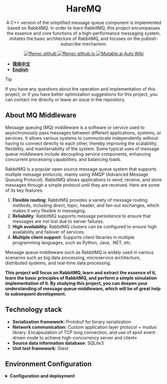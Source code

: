 <div align="center">

# HareMQ

A C++ version of the simplified message queue component is implemented based on RabbitMQ. In order to learn RabbitMQ, this project encompasses the essence and core functions of a high-performance messaging system, imitates the basic architecture of RabbitMQ, and focuses on the publish-subscribe mechanism.

<a href="https://github.com/ffengc">
    <img src="https://img.shields.io/static/v1?label=Github&message=ffengc&color=blue" alt="ffengc.github">
</a>
<a href="https://ffengc.github.io">
    <img src="https://img.shields.io/static/v1?label=Page&message=ffengc.github.io&color=red" alt="ffengc.github.io">
</a>
<a href="https://ffengc.github.io/gh-blog/">
    <img src="https://img.shields.io/static/v1?label=Blog&message=Blog Page&color=brightgreen" alt="Mutable.ai Auto Wiki">
</a>

</div>

- **[简体中文](./README-cn.md)**
- **[English](./README.md)**

> [!TIP]
> If you have any questions about the operation and implementation of this project, or if you have better optimization suggestions for this project, you can contact me directly or leave an issue in the repository.

## About MQ Middleware

Message queuing (MQ) middleware is a software or service used to asynchronously pass messages between different applications, systems, or services. It allows various systems to communicate independently without having to connect directly to each other, thereby improving the scalability, flexibility, and maintainability of the system. Some typical uses of message queue middleware include decoupling service components, enhancing concurrent processing capabilities, and balancing loads.

RabbitMQ is a popular open source message queue system that supports multiple message protocols, mainly using AMQP (Advanced Message Queuing Protocol). RabbitMQ allows applications to send, receive, and store messages through a simple protocol until they are received. Here are some of its key features:

1. **Flexible routing**: RabbitMQ provides a variety of message routing methods, including direct, topic, header, and fan-out exchanges, which makes it very flexible in messaging.
2. **Reliability**: RabbitMQ supports message persistence to ensure that messages are not lost due to server failures.
3. **High availability**: RabbitMQ clusters can be configured to ensure high availability and failover of services.
4. **Multiple client support**: Supports client libraries in multiple programming languages, such as Python, Java, .NET, etc.


Message queue middleware such as RabbitMQ is widely used in various scenarios such as big data processing, microservice architecture, distributed systems, and real-time data processing.

**This project will focus on RabbitMQ, learn and extract the essence of it, learn the basic principles of RabbitMQ, and perform a simple simulation implementation of it. By studying this project, you can deepen your understanding of message queue middleware, which will be of great help to subsequent development.**

## Technology stack

- **Serialization framework:** Protobuf for binary serialization
- **Network communication:** Custom application layer protocol + muduo library: Encapsulation of TCP long connection, and use of epoll event-driven mode to achieve high-concurrency server and client•
- **Source data information database:** SQLite3
- **Unit test framework:** Gtest


## Environment Configuration

<details>
  <summary><strong>Configuration and deployment</strong></summary>


### Basic tools

**First, you need the following basic tools:**

`gcc/g++` versions higher than 7, git, cmake, etc.

### Install `protobuf`

It is a serialization and deserialization tool.

Installation dependencies:
```sh
# centos
sudo yum install autoconf automake libtool curl make gcc-c++ unzip
# ubuntu
sudo apt update
sudo apt install autoconf automake libtool curl make g++ unzip
```
Download the protobuf package:
```sh
wget https://github.com/protocolbuffers/protobuf/releases/download/v3.20.2/protobuf-all-3.20.2.tar.gz
```
Compile and install:

```sh
# unzip
tar -zxf protobuf-all-3.20.2.tar.gz
cd protobuf-3.20.2/
# Run the directory configuration script
./autogen.sh
# Run the configuration script
./configure
# Compile (takes longer)
make
# Install
sudo make install
# Confirm whether the installation is successful
protoc --version
```

![](./assets/2.png)

The installation is successful as shown in the figure.

### Install the muduo lib

Download the code.
```sh
git clone https://github.com/chenshuo/muduo.git
```

Installation dependencies:
```sh
# centos
sudo yum install gcc-c++ cmake make zlib zlib-devel boost-devel
# ubuntu
sudo apt update
sudo apt install g++ cmake make zlib1g zlib1g-dev libboost-all-dev
```

> ‼️ Here I want to explain that if the compilation process prompts that the protoc related library cannot be found, it is because the installation path of protobuf at that time is different from that required by muduo. You need to link the related library to the specified location (depending on the error message).
> Another possible problem is the error related to the boost library (python conda is installed on the machine). It may appear that when muduo looks for boost, it finds the boost in conda. The solution is to temporarily hide annaconda3, and then the compilation will be successful.

### Verify that muduo is installed successfully

> **Tips:** The compiled `muduo` executable is in the `build` directory of the parent directory, not in the `muduo` directory. It is in the `build` directory at the same level as `muduo`.

![](./assets/3.png)

Enter the directory where muduo tests can be executed: `build/release-cpp11/bin`


run the demo server:
```sh
./protobuf_server 9091
```
Similarly, if a link error occurs, just link the corresponding library to the corresponding place.

run the demo client:

```sh
./protobuf_client 0.0.0.0 9091
```

![](./assets/4.png)

The test is passed as shown in the figure.

### Install SQLite3

This is a lightweight database.

```sh
# centos
sudo yum install sqlite-devel
# ubuntu
sudo apt install sqlite3
# Verify installation
sqlite3 --version
```

### Install the gtest testing framework

```sh
# centos
sudo yum install epel-release
sudo yum install dnf
sudo dnf install dnf-plugins-core
sudo dnf install gtest gtest-devel
# ubuntu
sudo apt update
sudo apt install libgtest-dev
```

Test whether gtest is installed successfully:

Run the `env/test.cc` code. If the output is normal, the installation is successful.

![](./assets/5.png)

</details>
